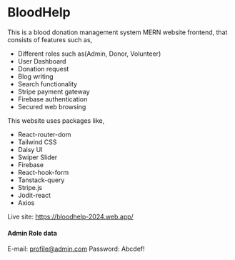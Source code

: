 # BloodHelp

This is a blood donation management system MERN website frontend, that consists of features such as,

- Different roles such as(Admin, Donor, Volunteer)
- User Dashboard
- Donation request
- Blog writing
- Search functionality
- Stripe payment gateway
- Firebase authentication
- Secured web browsing

This website uses packages like,

- React-router-dom
- Tailwind CSS
- Daisy UI
- Swiper Slider
- Firebase
- React-hook-form
- Tanstack-query
- Stripe.js
- Jodit-react
- Axios

Live site: https://bloodhelp-2024.web.app/

#### Admin Role data

E-mail: profile@admin.com
Password: Abcdef!
